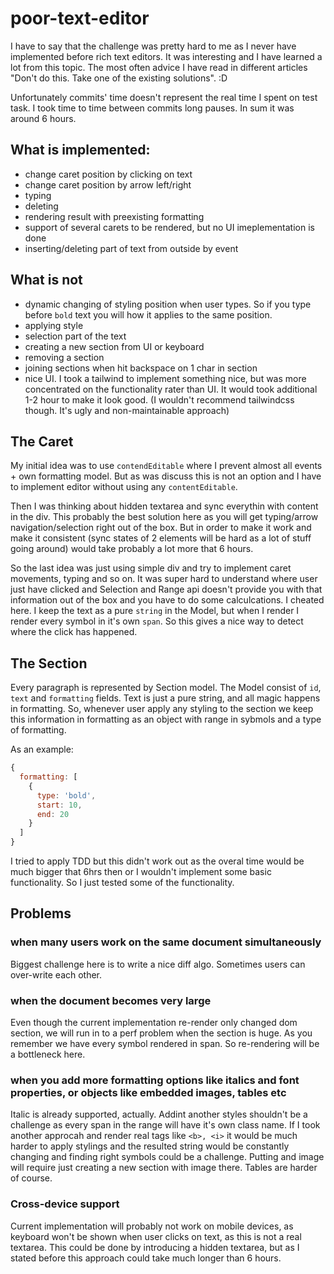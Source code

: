 # poor-text-editor

I have to say that the challenge was pretty hard to me as I never have implemented before rich text editors.
It was interesting and I have learned a lot from this topic. The most often advice I have read in different articles "Don't do this. Take one of the existing solutions". :D

Unfortunately commits' time doesn't represent the real time I spent on test task. I took time to time between commits long pauses. In sum it was around 6 hours.

## What is implemented:
- change caret position by clicking on text
- change caret position by arrow left/right
- typing
- deleting
- rendering result with preexisting formatting
- support of several carets to be rendered, but no UI imeplementation is done
- inserting/deleting part of text from outside by event

## What is not
- dynamic changing of styling position when user types. So if you type before `bold` text you will how it applies to the same position.
- applying style
- selection part of the text
- creating a new section from UI or keyboard
- removing a section
- joining sections when hit backspace on 1 char in section
- nice UI. I took a tailwind to implement something nice, but was more concentrated on the functionality rater than UI. It would took additional 1-2 hour to make it look good. (I wouldn't recommend tailwindcss though. It's ugly and non-maintainable approach)


## The Caret
My initial idea was to use `contendEditable` where I prevent almost all events + own formatting model. But as was discuss this is not an option and I have to implement editor without using any `contentEditable`.

Then I was thinking about hidden textarea and sync everythin with content in the div. This probably the best solution here as you will get typing/arrow navigation/selection right out of the box. But in order to make it work and make it consistent (sync states of 2 elements will be hard as a lot of stuff going around) would take probably a lot more that 6 hours.

So the last idea was just using simple div and try to implement caret movements, typing and so on. It was super hard to understand where user just have clicked and Selection and Range api doesn't provide you with that information out of the box and you have to do some calculcations. I cheated here. I keep the text as a pure `string` in the Model, but when I render I render every symbol in it's own `span`. So this gives a nice way to detect where the click has happened.

## The Section
Every paragraph is represented by Section model. The Model consist of `id`, `text` and `formatting` fields. Text is just a pure string, and all magic happens in formatting. So, whenever user apply any styling to the section we keep this information in formatting as an object with range in sybmols and a type of formatting.

As an example:
```js
{
  formatting: [
    {
      type: 'bold',
      start: 10,
      end: 20
    }
  ]
}
```

I tried to apply TDD but this didn't work out as the overal time would be much bigger that 6hrs then or I wouldn't implement some basic functionality. So I just tested some of the functionality.

## Problems
### when many users work on the same document simultaneously
Biggest challenge here is to write a nice diff algo. Sometimes users can over-write each other.

### when the document becomes very large
Even though the current implementation re-render only changed dom section, we will run in to a perf problem when the section is huge. As you remember we have every symbol rendered in span. So re-rendering will be a bottleneck here.

### when you add more formatting options like italics and font properties, or objects like embedded images, tables etc
Italic is already supported, actually. Addint another styles shouldn't be a challenge as every span in the range will have it's own class name. If I took another approcah and render real tags like `<b>, <i>` it would be much harder to apply stylings and the resulted string would be constantly changing and finding right symbols could be a challenge.
Putting and image will require just creating a new section with image there.
Tables are harder of course.

### Cross-device support
Current implementation will probably not work on mobile devices, as keyboard won't be shown when user clicks on text, as this is not a real textarea. This could be done by introducing a hidden textarea, but as I stated before this approach could take much longer than 6 hours.